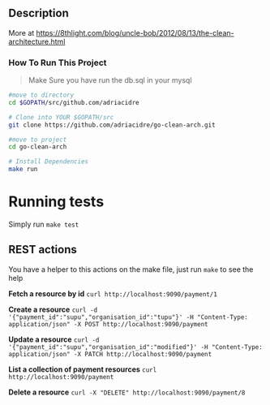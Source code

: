 ## Description

More at https://8thlight.com/blog/uncle-bob/2012/08/13/the-clean-architecture.html

### How To Run This Project

> Make Sure you have run the db.sql in your mysql

```bash
#move to directory
cd $GOPATH/src/github.com/adriacidre

# Clone into YOUR $GOPATH/src
git clone https://github.com/adriacidre/go-clean-arch.git

#move to project
cd go-clean-arch

# Install Dependencies
make run
```

# Running tests

Simply run `make test`

## REST actions

You have a helper to this actions on the make file, just run `make` to see the help

**Fetch a resource by id**
`curl http://localhost:9090/payment/1`

**Create a resource**
`curl -d '{"payment_id":"supu","organisation_id":"tupu"}' -H "Content-Type: application/json" -X POST http://localhost:9090/payment`

**Update a resource**
`curl -d '{"payment_id":"supu","organisation_id":"modified"}' -H "Content-Type: application/json" -X PATCH http://localhost:9090/payment`

**List a collection of payment resources**
`curl http://localhost:9090/payment`

**Delete a resource**
`curl -X "DELETE" http://localhost:9090/payment/8`
